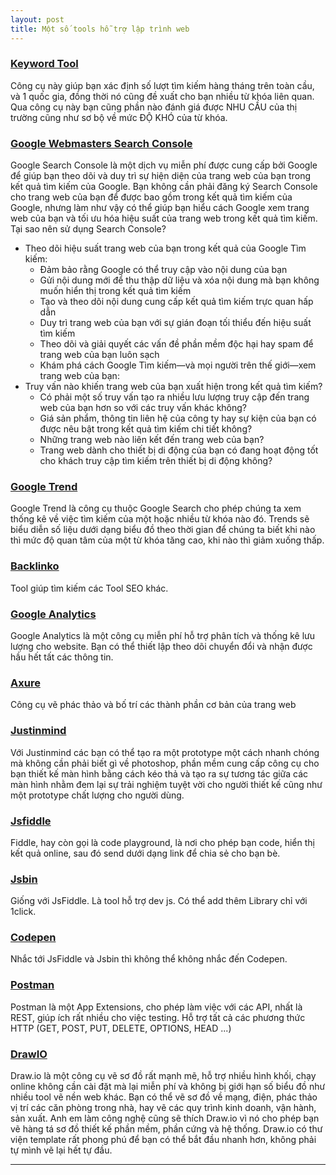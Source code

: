 ```yaml
---
layout: post
title: Một số tools hỗ trợ lập trình web
---
```


### [Keyword Tool](https://keywordtool.io/google)
Công cụ này giúp bạn xác định số lượt tìm kiếm hàng tháng trên toàn cầu, và 1 quốc gia, đồng thời nó cũng đề xuất cho bạn nhiều từ khóa liên quan. Qua công cụ này bạn cũng phần nào đánh giá được NHU CẦU của thị trường cũng như sơ bộ về mức ĐỘ KHÓ của từ khóa.

### [Google Webmasters Search Console](https://www.google.com/webmasters)
Google Search Console là một dịch vụ miễn phí được cung cấp bởi Google để giúp bạn theo dõi và duy trì sự hiện diện của trang web của bạn trong kết quả tìm kiếm của Google. Bạn không cần phải đăng ký Search Console cho trang web của bạn để được bao gồm trong kết quả tìm kiếm của Google, nhưng làm như vậy có thể giúp bạn hiểu cách Google xem trang web của bạn và tối ưu hóa hiệu suất của trang web trong kết quả tìm kiếm.
Tại sao nên sử dụng Search Console?
* Theo dõi hiệu suất trang web của bạn trong kết quả của Google Tìm kiếm:
    * Đảm bảo rằng Google có thể truy cập vào nội dung của bạn
    * Gửi nội dung mới để thu thập dữ liệu và xóa nội dung mà bạn không muốn hiển thị trong kết quả tìm kiếm
    * Tạo và theo dõi nội dung cung cấp kết quả tìm kiếm trực quan hấp dẫn
    * Duy trì trang web của bạn với sự gián đoạn tối thiểu đến hiệu suất tìm kiếm
    * Theo dõi và giải quyết các vấn đề phần mềm độc hại hay spam để trang web của bạn luôn sạch
    * Khám phá cách Google Tìm kiếm—và mọi người trên thế giới—xem trang web của bạn:
* Truy vấn nào khiến trang web của bạn xuất hiện trong kết quả tìm kiếm?
    * Có phải một số truy vấn tạo ra nhiều lưu lượng truy cập đến trang web của bạn hơn so với các truy vấn khác không?
    * Giá sản phẩm, thông tin liên hệ của công ty hay sự kiện của bạn có được nêu bật trong kết quả tìm kiếm chi tiết không?
    * Những trang web nào liên kết đến trang web của bạn?
    * Trang web dành cho thiết bị di động của bạn có đang hoạt động tốt cho khách truy cập tìm kiếm trên thiết bị di động không?

### [Google Trend](https://trends.google.com.vn/trends/?geo=VN)
Google Trend là công cụ thuộc Google Search cho phép chúng ta xem thống kê về việc tìm kiếm của một hoặc nhiều từ khóa nào đó. Trends sẽ biểu diễn số liệu dưới dạng biểu đồ theo thời gian để chúng ta biết khi nào thì mức độ quan tâm của một từ khóa tăng cao, khi nào thì giảm xuống thấp.

### [Backlinko](https://backlinko.com/seo-tools)
Tool giúp tìm kiếm các Tool SEO khác.

### [Google Analytics](https://analytics.google.com/analytics/web/)

Google Analytics là một công cụ miễn phí hỗ trợ phân tích và thống kê lưu lượng cho website. Bạn có thể thiết lập theo dõi chuyển đổi và nhận được hầu hết tất các thông tin.

### [Axure](https://www.axure.com/)
Công cụ vẽ phác thảo và bố trí các thành phần cơ bản của trang web

### [Justinmind](https://www.justinmind.com/)
Với Justinmind các bạn có thể tạo ra một prototype một cách nhanh chóng mà không cần phải biết gì về photoshop, phần mềm cung cấp công cụ cho bạn thiết kế màn hình bằng cách kéo thả và tạo ra sự tương tác giữa các màn hình nhằm đem lại sự trải nghiệm tuyệt vời cho người thiết kế cũng như một prototype chất lượng cho người dùng.


### [Jsfiddle](https://jsfiddle.net/)
Fiddle, hay còn gọi là code playground, là nơi cho phép bạn code, hiển thị kết quả online, sau đó send dưới dạng link để chia sẻ cho bạn bè.

### [Jsbin](https://jsbin.com)
Giống với JsFiddle. Là tool hỗ trợ dev js. Có thể add thêm Library chỉ với 1click.

### [Codepen](https://codepen.io/)
Nhắc tới JsFiddle và Jsbin thì không thể không nhắc đến Codepen.

### [Postman](https://www.getpostman.com/)
Postman là một App Extensions, cho phép làm việc với các API, nhất là REST, giúp ích rất nhiều cho việc testing. Hỗ trợ tất cả các phương thức HTTP (GET, POST, PUT, DELETE, OPTIONS, HEAD ...)

### [DrawIO](https://www.draw.io/)
Draw.io là một công cụ vẽ sơ đồ rất mạnh mẽ, hỗ trợ nhiều hình khối, chạy online không cần cài đặt mà lại miễn phí và không bị giới hạn số biểu đồ như nhiều tool vẽ nền web khác. Bạn có thể vẽ sơ đồ về mạng, điện, phác thảo vị trí các căn phòng trong nhà, hay vẽ các quy trình kinh doanh, vận hành, sản xuất. Anh em làm công nghệ cũng sẽ thích Draw.io vì nó cho phép bạn vẽ hàng tá sơ đồ thiết kế phần mềm, phần cứng và hệ thống. Draw.io có thư viện template rất phong phú để bạn có thể bắt đầu nhanh hơn, không phải tự mình vẽ lại hết tự đầu.

----
